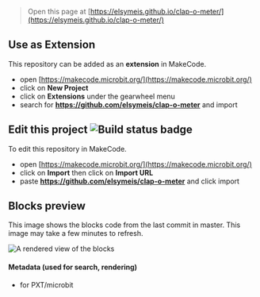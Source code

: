 
> Open this page at [https://elsymeis.github.io/clap-o-meter/](https://elsymeis.github.io/clap-o-meter/)

## Use as Extension

This repository can be added as an **extension** in MakeCode.

* open [https://makecode.microbit.org/](https://makecode.microbit.org/)
* click on **New Project**
* click on **Extensions** under the gearwheel menu
* search for **https://github.com/elsymeis/clap-o-meter** and import

## Edit this project ![Build status badge](https://github.com/elsymeis/clap-o-meter/workflows/MakeCode/badge.svg)

To edit this repository in MakeCode.

* open [https://makecode.microbit.org/](https://makecode.microbit.org/)
* click on **Import** then click on **Import URL**
* paste **https://github.com/elsymeis/clap-o-meter** and click import

## Blocks preview

This image shows the blocks code from the last commit in master.
This image may take a few minutes to refresh.

![A rendered view of the blocks](https://github.com/elsymeis/clap-o-meter/raw/master/.github/makecode/blocks.png)

#### Metadata (used for search, rendering)

* for PXT/microbit
<script src="https://makecode.com/gh-pages-embed.js"></script><script>makeCodeRender("{{ site.makecode.home_url }}", "{{ site.github.owner_name }}/{{ site.github.repository_name }}");</script>

